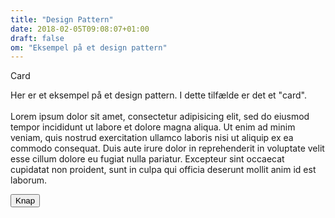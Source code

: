 ```yaml
---
title: "Design Pattern"
date: 2018-02-05T09:08:07+01:00
draft: false
om: "Eksempel på et design pattern"
---
```

<div class="card">
  <div class="card__image card__image--fence"></div>
    <div class="card__content">
        <div class="card__title">Card</div>
        <p class="card__text">Her er et eksempel på et design pattern.
        I dette tilfælde er det et "card".<br><br>
        Lorem ipsum dolor sit amet, consectetur adipisicing elit, sed do eiusmod tempor incididunt ut labore et dolore magna aliqua. Ut enim ad minim veniam, quis nostrud exercitation ullamco laboris nisi ut aliquip ex ea commodo consequat. Duis aute irure dolor in reprehenderit in voluptate velit esse cillum dolore eu fugiat nulla pariatur. Excepteur sint occaecat cupidatat non proident, sunt in culpa qui officia deserunt mollit anim id est laborum.</p>
        <button class="btn btn--block card__btn">Knap</button>
  </div>
</div>
